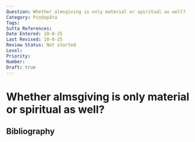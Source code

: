```yaml
---
Question: Whether almsgiving is only material or spiritual as well?
Category: Piṇḍapāta
Tags: 
Sutta References: 
Date Entered: 10-8-25
Last Revised: 10-8-25
Review Status: Not started
Level: 
Priority: 
Number: 
Draft: true
---
```


# Whether almsgiving is only material or spiritual as well?

## Bibliography

<!-- 

Notes:



-->